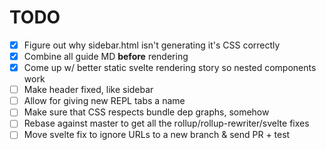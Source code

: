 # TODO

- [x] Figure out why sidebar.html isn't generating it's CSS correctly
- [x] Combine all guide MD **before** rendering
- [x] Come up w/ better static svelte rendering story so nested components work
- [ ] Make header fixed, like sidebar
- [ ] Allow for giving new REPL tabs a name
- [ ] Make sure that CSS respects bundle dep graphs, somehow
- [ ] Rebase against master to get all the rollup/rollup-rewriter/svelte fixes
- [ ] Move svelte fix to ignore URLs to a new branch & send PR + test
